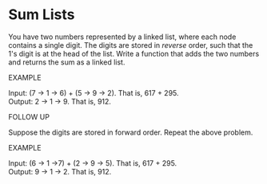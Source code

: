 # Sum Lists

You have two numbers represented by a linked list, where each node contains a single digit. The digits are stored in *reverse* order, such that the 1's digit is at the head of the list. Write a function that adds the two numbers and returns the sum as a linked list.  
  
EXAMPLE  
  
Input: (7 -> 1 -> 6) + (5 -> 9 -> 2). That is, 617 + 295.  
Output: 2 -> 1 -> 9. That is, 912.  
  
FOLLOW UP  
  
Suppose the digits are stored in forward order. Repeat the above problem.  
  
EXAMPLE  
  
Input: (6 -> 1 ->7) + (2 -> 9 -> 5). That is, 617 + 295.  
Output: 9 -> 1 -> 2. That is, 912.
